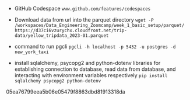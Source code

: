 * GitHub Codespace
```www.github.com/features/codespaces```

* Download data from url into the parquet directory
```wget -P /workspaces/Data_Engineering_Zoomcamp/week_1_basic_setup/parquet/ https://d37ci6vzurychx.cloudfront.net/trip-data/yellow_tripdata_2023-01.parquet```

* command to run pgcli 
```pgcli -h localhost -p 5432 -u postgres -d new_york_taxi ```

* install sqlalchemy, psycopg2 and python-dotenv libraries for establishing connection to database, read data from database, and interacting with environment variables respectively
```pip install sqlalchemy psycopg2 python-dotenv```

05ea76799eea5b06e05479f8863dbd81913318da


